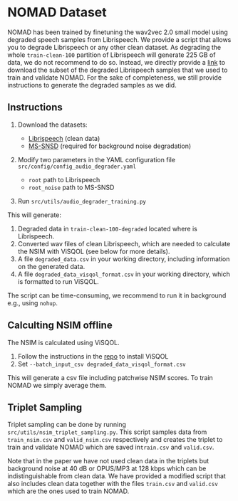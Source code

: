 # NOMAD Dataset 
NOMAD has been trained by finetuning the wav2vec 2.0 small model using degraded speech samples from Librispeech. We provide a script that allows you to degrade Librispeech or any other clean dataset. As degrading the whole ```train-clean-100``` partition of Librispeech will generate 225 GB of data, we do not recommend to do so. Instead, we directly provide a [link](https://zenodo.org/record/8380442/files/nomad_ls.tar.gz?download=1) to download the subset of the degraded Librispeech samples that we used to train and validate NOMAD. For the sake of completeness, we still provide instructions to generate the degraded samples as we did.

## Instructions
1. Download the datasets:
    *   [Librispeech](https://www.openslr.org/12) (clean data)
    *   [MS-SNSD](https://github.com/microsoft/MS-SNSD) (required for background noise degradation)

2. Modify two parameters in the YAML configuration file ```src/config/config_audio_degrader.yaml``` 
    * ```root``` path to Librispeech 
    * ```root_noise``` path to MS-SNSD
3. Run ```src/utils/audio_degrader_training.py```

This will generate: 

1. Degraded data in ```train-clean-100-degraded``` located where is Librispeech.
2. Converted wav files of clean Librispeech, which are needed to calculate the NSIM with ViSQOL (see below for more details).
3. A file ```degraded_data.csv``` in your working directory, including information on the generated data. 
4. A file ```degraded_data_visqol_format.csv``` in your working directory, which is formatted to run ViSQOL.

The script can be time-consuming, we recommend to run it in background e.g., using ```nohup```.

## Calculting NSIM offline
The NSIM is calculated using ViSQOL.
1. Follow the instructions in the [repo](https://github.com/google/visqol) to install ViSQOL
2. Set ```--batch_input_csv degraded_data_visqol_format.csv```

This will generate a csv file including patchwise NSIM scores. To train NOMAD we simply average them.

## Triplet Sampling
Triplet sampling can be done by running ```src/utils/nsim_triplet_sampling.py```. 
This script samples data from ```train_nsim.csv``` and ```valid_nsim.csv``` respectively and creates the triplet to train and validate NOMAD which are saved in```train.csv``` and ```valid.csv```.

Note that in the paper we have not used clean data in the triplets but background noise at 40 dB or OPUS/MP3 at 128 kbps which can be indistinguishable from clean data.
We have provided a modified script that also includes clean data together with the files ```train.csv``` and ```valid.csv``` which are the ones used to train NOMAD. 